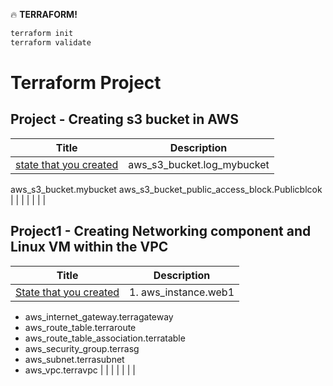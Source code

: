 :fire: **TERRAFORM!**


```zsh
terraform init
terraform validate
```
# Terraform Project
## Project - Creating s3 bucket in AWS

|    Title | Description    |
|  --- |  ---  |
|  [state that you created](/http://askjoechan.com)  |  aws_s3_bucket.log_mybucket
aws_s3_bucket.mybucket
aws_s3_bucket_public_access_block.Publicblcok  |
|  [ ](/http://askjoechan.com)   |     |
|  [  ](/http://askjoechan.com)  |     |


## Project1 - Creating Networking component and Linux VM within the VPC

|   Title  |  Description   |
|  --- |  ---  |
|  [State that you created](/http://askjoechan.com)   |  1. aws_instance.web1
- aws_internet_gateway.terragateway
- aws_route_table.terraroute
- aws_route_table_association.terratable
- aws_security_group.terrasg
- aws_subnet.terrasubnet
- aws_vpc.terravpc  |
|  [  ](/http://askjoechan.com)   |     |
|  [ ](/http://askjoechan.com)   |     |
